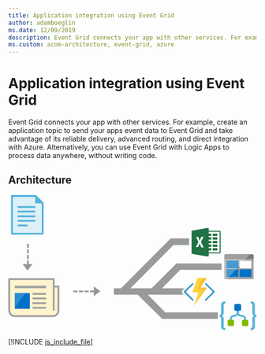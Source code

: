 ```yaml
---
title: Application integration using Event Grid
author: adamboeglin
ms.date: 12/09/2019
description: Event Grid connects your app with other services. For example, create an application topic to send your apps event data to Event Grid and take advantage of its reliable delivery, advanced routing, and direct integration with Azure. Alternatively, you can use Event Grid with Logic Apps to process data anywhere, without writing code.
ms.custom: acom-architecture, event-grid, azure
---
```

# Application integration using Event Grid

Event Grid connects your app with other services. For example, create an application topic to send your apps event data to Event Grid and take advantage of its reliable delivery, advanced routing, and direct integration with Azure. Alternatively, you can use Event Grid with Logic Apps to process data anywhere, without writing code.


## Architecture

<svg class="architecture-diagram" aria-labelledby="application-integration-using-event-grid" height="441px" viewbox="0 0 268 147" width="804px" xmlns="http://www.w3.org/2000/svg" xmlns:xlink="http://www.w3.org/1999/xlink"><title id="application-integration-using-event-grid">Application integration using Event Grid</title><desc>Event Grid connects your app with other services. For example, create an application topic to send your apps event data to Event Grid and take advantage of its reliable delivery, advanced routing, and direct integration with Azure. Alternatively, you can use Event Grid with Logic Apps to process data anywhere, without writing code.</desc><path d="M48.2129,130.9172 L7.4119,130.9172 C3.9509,130.9172 1.1459,128.1112 1.1459,124.6502 L1.1459,91.2502 L49.0629,91.2502 L49.0629,98.7502 L54.4799,98.8332 L54.4799,124.6502 C54.4799,128.1112 51.6739,130.9172 48.2129,130.9172" fill="#FFF4CD"></path><polygon fill="#DDF0F7" points="36.6621 41.8616 3.8121 41.8616 3.8121 1.1256 29.3121 1.1256 36.6621 8.8756"></polygon><path d="M248.6094,127.6701 L248.6094,123.6871 L246.6174,123.6871 L246.6174,127.6701 C246.6174,128.3871 245.9804,129.0241 244.9444,129.3431 L242.2354,129.9001 C240.4034,130.4581 239.1294,131.8921 239.1294,133.4851 L239.1294,138.0261 L241.1204,138.0261 L241.1204,133.4851 C241.1204,132.7691 241.7574,132.1311 242.7944,131.8131 L245.5024,131.1751 C247.2114,130.8441 248.4854,129.4061 248.6094,127.6701" fill="#59B4D9"></path><path d="M243.5107,140.0979 L243.5107,136.4329 C243.5077,135.5539 242.7957,134.8429 241.9167,134.8399 L238.2527,134.8399 C237.3737,134.8429 236.6617,135.5539 236.6587,136.4329 L236.6587,140.0979 C236.6617,140.9769 237.3737,141.6889 238.2527,141.6919 L241.9167,141.6919 C242.7957,141.6889 243.5077,140.9769 243.5107,140.0979" fill="#7FBA00"></path><path d="M246.3789,127.6701 L246.3789,123.6871 L248.3699,123.6871 L248.3699,127.6701 C248.3699,128.3871 249.0079,129.0241 250.0429,129.3431 L253.3899,130.0601 C255.2219,130.6171 256.4959,132.0521 256.4959,133.6451 L256.4959,138.1861 L254.5049,138.1861 L254.5049,133.6451 C254.5049,132.9281 253.8669,132.2901 252.8309,131.9721 L249.4849,131.2551 C247.6529,130.6971 246.3789,129.2631 246.3789,127.6701" fill="#59B4D9"></path><path d="M252.1143,140.2571 L252.1143,136.5931 C252.1173,135.7141 252.8293,135.0021 253.7083,134.9991 L257.3723,134.9991 C258.2513,135.0021 258.9633,135.7141 258.9663,136.5931 L258.9663,140.2571 C258.9633,141.1361 258.2513,141.8481 257.3723,141.8511 L253.7083,141.8511 C252.8293,141.8481 252.1173,141.1361 252.1143,140.2571" fill="#7FBA00"></path><polygon fill="#59B4D9" points="246.379 127.511 248.609 127.511 248.609 123.687 246.379 123.687"></polygon><path d="M249.6445,117.7912 L245.4225,117.7912 C244.5435,117.7942 243.8325,118.5062 243.8295,119.3852 L243.8295,123.6062 C243.8325,124.4852 244.5435,125.1972 245.4225,125.2002 L249.6445,125.2002 C250.5235,125.1972 251.2355,124.4852 251.2385,123.6062 L251.2385,119.3852 C251.2355,118.5062 250.5235,117.7942 249.6445,117.7912 Z M246.0595,122.9702 L249.0075,122.9702 L249.0075,120.0222 L246.0595,120.0222 L246.0595,122.9702 Z" fill="#0072C6"></path><path d="M234.1895,146.0725 C232.9315,146.1715 231.6745,145.8645 230.6045,145.1965 C229.8875,144.5585 229.5685,143.5235 229.5685,142.0095 L229.5685,133.7245 C229.5685,132.3705 229.0105,131.6535 227.8955,131.6535 L227.8955,129.5825 C229.0105,129.5825 229.5685,128.8645 229.5685,127.4305 L229.5685,119.3045 C229.5685,117.7915 229.8875,116.6765 230.6045,116.0385 C231.3215,115.4015 232.5165,115.1625 234.1895,115.1625 L234.1895,117.2335 C232.9945,117.2335 232.3575,117.8715 232.3575,119.2245 L232.3575,127.1915 C232.3575,129.0245 231.7995,130.1395 230.6045,130.6175 C231.7195,131.0955 232.3575,132.2115 232.3575,134.0435 L232.3575,141.9295 C232.3245,142.4895 232.4625,143.0465 232.7555,143.5235 C233.1185,143.8695 233.6105,144.0435 234.1095,144.0015 L234.1895,146.0725 Z" fill="#59B4D9"></path><path d="M261.4355,115.1623 C262.6935,115.0633 263.9505,115.3713 265.0205,116.0383 C265.7375,116.6763 266.0565,117.7113 266.0565,119.2243 L266.0565,127.5113 C266.0565,128.8643 266.6145,129.5823 267.7295,129.5823 L267.7295,131.6533 C266.6145,131.6533 266.0565,132.3703 266.0565,133.8043 L266.0565,141.8503 C266.0565,143.3643 265.7375,144.4793 265.0205,145.1173 C264.3035,145.7543 263.1085,146.0723 261.4355,146.0723 L261.4355,144.0013 C262.6305,144.0013 263.2675,143.3643 263.2675,142.0103 L263.2675,134.0433 C263.2675,132.2113 263.8255,131.0963 265.0205,130.6173 C263.9055,130.1403 263.2675,129.0243 263.2675,127.1913 L263.2675,119.3053 C263.3005,118.7453 263.1625,118.1893 262.8695,117.7113 C262.5065,117.3663 262.0145,117.1923 261.5155,117.2333 L261.4355,115.1623 Z" fill="#59B4D9"></path><path d="M248.334,79.2912 L246.577,79.2912 L245.529,80.4242 L248.334,80.4242 L248.334,88.6072 L237.96,88.6072 L235.806,90.9372 L234.421,90.9372 C233.729,90.9372 233.162,90.3702 233.162,89.6782 L233.162,89.8042 C233.162,90.4342 233.665,91.0002 234.295,91.0002 L263.442,91.0002 C264.072,91.0002 264.639,90.4962 264.639,89.8042 L264.639,68.2412 L256.786,68.2682 L248.334,77.3922 L248.334,79.2912 Z" fill="#A0A1A2"></path><path d="M264.6387,68.9035 L264.6387,65.3145 C264.6387,64.6855 264.1347,64.1185 263.4427,64.1185 L260.6097,64.1185 L256.1847,68.9035 L264.6387,68.9035 Z" fill="#7A7A7A"></path><path d="M234.4209,64.1184 L234.2949,64.1184 C233.6649,64.1184 233.1619,64.6854 233.1619,65.3144 L233.1619,65.3784 C233.1619,64.6854 233.7289,64.1184 234.4209,64.1184" fill="#7A7A7A"></path><polygon fill="#0072C6" points="248.334 77.3918 246.577 79.2908 248.334 79.2908"></polygon><polygon fill="#0072C6" points="248.334 80.4241 245.529 80.4241 237.96 88.6081 248.334 88.6081"></polygon><polygon fill="#FFFFFF" points="233.1621 68.9035 233.1621 68.9655 256.1261 68.9655 256.1841 68.9035"></polygon><path d="M233.1621,69.9739 L233.1621,72.0509 L233.1621,89.6779 C233.1621,90.3699 233.7281,90.9379 234.4211,90.9379 L235.8061,90.9379 L237.9601,88.6079 L235.4911,88.6079 L235.4911,80.4239 L245.5291,80.4239 L246.5771,79.2909 L235.4911,79.2909 L235.4911,71.1069 L248.3341,71.1069 L248.3341,77.3919 L256.1261,68.9659 L233.1621,68.9659 L233.1621,69.9739 Z" fill="#A0A1A2"></path><path d="M233.1621,69.9739 L233.1621,72.0509 L233.1621,89.6779 C233.1621,90.3699 233.7281,90.9379 234.4211,90.9379 L235.8061,90.9379 L237.9601,88.6079 L235.4911,88.6079 L235.4911,80.4239 L245.5291,80.4239 L246.5771,79.2909 L235.4911,79.2909 L235.4911,71.1069 L248.3341,71.1069 L248.3341,77.3919 L256.9431,68.0829 L233.1621,67.9789 L233.1621,69.9739 Z" fill="#BBBCBD"></path><path d="M260.6094,64.1184 L234.4214,64.1184 C233.7284,64.1184 233.1624,64.6854 233.1624,65.3784 L233.1624,68.9034 L256.1844,68.9034 L260.6094,64.1184 Z" fill="#7A7A7A"></path><path d="M260.6094,64.1184 L234.4214,64.1184 C233.7284,64.1184 233.1624,64.6854 233.1624,65.3784 L233.1624,68.9034 L256.1844,68.9034 L260.6094,64.1184 Z" fill="#9F9F9F"></path><polygon fill="#0072C6" points="248.334 71.1067 235.491 71.1067 235.491 79.2917 246.577 79.2917 248.334 77.3917"></polygon><polygon fill="#479BD2" points="248.334 71.1067 235.491 71.1067 235.491 79.2917 246.577 79.2917 248.334 77.3917"></polygon><polygon fill="#0072C6" points="235.4912 80.4241 235.4912 88.6081 237.9602 88.6081 245.5292 80.4241"></polygon><polygon fill="#479BD2" points="235.4912 80.4241 235.4912 88.6081 237.9602 88.6081 245.5292 80.4241"></polygon><polygon fill="#FFFFFF" points="249.467 79.292 262.246 79.292 262.246 71.107 249.467 71.107"></polygon><polygon fill="#0072C6" points="249.467 88.608 262.246 88.608 262.246 80.424 249.467 80.424"></polygon><path d="M213.6846,95.5334 C213.3666,95.2214 212.8556,95.2214 212.5376,95.5334 C212.3636,95.6834 212.2636,95.9024 212.2636,96.1334 C212.2636,96.3624 212.3636,96.5814 212.5376,96.7324 L220.0946,104.1354 C220.4076,104.4734 220.4076,104.9964 220.0946,105.3344 L212.3796,112.9954 C212.0676,113.3344 212.0676,113.8554 212.3796,114.1944 C212.7076,114.4814 213.1986,114.4814 213.5266,114.1944 L222.4946,105.3334 C222.7806,104.9854 222.7806,104.4824 222.4946,104.1354 L213.6846,95.5334 Z" fill="#3999C6"></path><path d="M230.0625,80.9172 L230.0625,74.0832 L181.4795,74.0832 L154.6065,100.8752 L131.6755,100.8752 L178.2295,54.1252 L195.0625,54.1252 L195.0625,46.9452 L175.1875,46.9452 L121.6835,100.8752 L113.8855,100.8752 L113.8855,107.7502 L139.6545,107.7502 L166.0625,134.0002 L226.1455,134.0002 L226.1455,127.0002 L169.3955,127.0002 L150.5265,107.7502 L189.1555,107.7502 L188.1495,106.7562 L188.0775,106.6842 L188.0115,106.6052 C187.1195,105.5212 187.1195,103.9472 188.0115,102.8632 L188.0815,102.7792 L188.1585,102.7032 L190.0315,100.8752 L165.8455,100.8752 L185.4795,80.9172 L230.0625,80.9172 Z" fill="#999A9A"></path><path d="M199.666,112.9953 L192.109,105.3343 C191.798,104.9953 191.798,104.4743 192.109,104.1353 L199.512,96.7323 C199.686,96.5813 199.786,96.3623 199.786,96.1333 C199.786,95.9023 199.686,95.6833 199.512,95.5333 C199.354,95.3773 199.145,95.2993 198.938,95.2993 C198.731,95.2993 198.524,95.3773 198.365,95.5333 L189.556,104.1353 C189.269,104.4823 189.269,104.9853 189.556,105.3333 L190.437,106.2053 L198.52,114.1943 C198.684,114.3383 198.889,114.4093 199.093,114.4093 C199.298,114.4093 199.502,114.3383 199.666,114.1943 C199.979,113.8553 199.979,113.3343 199.666,112.9953" fill="#3999C6"></path><polygon fill="#FCD116" points="199.9814 120.4944 199.9794 120.4994 199.9804 120.4974 199.9814 120.4974"></polygon><polygon fill="#FF8C00" points="199.9805 120.4973 199.9795 120.5003 199.9815 120.4973"></polygon><path d="M199.9814,120.4973 L199.9804,120.4973 L199.9814,120.4973 Z" fill="#FF8C00"></path><polygon fill="#FCD116" points="207.3809 100.1213 207.3799 100.1223 214.3629 100.1223 214.3639 100.1213"></polygon><polygon fill="#FBD63C" points="199.9814 120.4973 209.8814 102.6233 203.2104 102.5723 208.8394 89.7503 203.9924 89.7503 198.5194 105.1773 205.1914 105.2283 199.9814 120.4943"></polygon><polygon fill="#FF8C00" points="207.3809 100.1213 214.1559 89.7503 214.1549 89.7503 207.3799 100.1213"></polygon><polygon fill="#FF8C00" points="214.3633 100.1223 199.9813 120.4973 214.3643 100.1223"></polygon><polygon fill="#FAC336" points="209.8818 102.6233 199.9818 120.4973 214.3628 100.1223 207.3798 100.1223 207.3808 100.1213 207.3798 100.1213 214.1548 89.7503 208.8398 89.7503 203.2108 102.5723"></polygon><path d="M227.9766,62.1311 L216.2306,62.1311 L216.2306,59.9951 L219.0786,59.9951 L219.0786,57.5041 L216.2306,57.5041 L216.2306,56.0801 L219.0786,56.0801 L219.0786,53.5881 L216.2306,53.5881 L216.2306,52.1651 L219.0786,52.1651 L219.0786,49.6731 L216.2306,49.6731 L216.2306,48.2491 L219.0786,48.2491 L219.0786,45.7581 L216.2306,45.7581 L216.2306,44.3341 L219.0786,44.3341 L219.0786,41.8431 L216.2306,41.8431 L216.2306,39.7071 L227.9766,39.7071 L227.9766,62.1311 Z M208.2116,56.6671 C207.6066,55.1831 206.8696,53.7481 206.4356,52.1961 C205.9516,53.6421 205.2606,55.0051 204.7056,56.4221 C203.9256,56.4111 203.1466,56.3791 202.3676,56.3471 C203.2816,54.5571 204.1646,52.7521 205.1076,50.9731 C204.3066,49.1391 203.4276,47.3421 202.6016,45.5201 C203.3846,45.4731 204.1676,45.4271 204.9516,45.3841 C205.4816,46.7761 206.0616,48.1501 206.4996,49.5771 C206.9696,48.0651 207.6706,46.6411 208.2726,45.1781 C209.0766,45.1201 209.8846,45.0701 210.6926,45.0311 C209.7426,46.9791 208.7886,48.9261 207.8206,50.8651 C208.7986,52.8591 209.7986,54.8381 210.7816,56.8311 C209.9236,56.7811 209.0696,56.7281 208.2116,56.6671 Z M229.0476,59.3011 C229.0446,53.1261 229.0376,46.9501 229.0556,40.7721 C229.0306,40.1661 229.0736,39.4971 228.7066,38.9701 C228.1836,38.6101 227.5216,38.6531 226.9196,38.6281 C223.3566,38.6471 219.7936,38.6391 216.2306,38.6391 L216.2306,35.7911 L214.1166,35.7911 C208.6566,36.7561 203.1936,37.6931 197.7296,38.6431 L197.7296,63.5551 C203.1616,64.5051 208.5956,65.4161 214.0206,66.4021 L216.2306,66.4021 L216.2306,63.1991 C219.9216,63.1921 223.6136,63.2091 227.3006,63.1991 C227.8946,63.1741 228.7856,63.1561 228.9276,62.4161 C229.1446,61.3951 229.0306,60.3371 229.0476,59.3011 Z" fill="#207245"></path><polygon fill="#207245" points="220.502 44.334 225.485 44.334 225.485 41.843 220.502 41.843"></polygon><polygon fill="#207245" points="220.502 48.249 225.485 48.249 225.485 45.758 220.502 45.758"></polygon><polygon fill="#207245" points="220.502 52.165 225.485 52.165 225.485 49.673 220.502 49.673"></polygon><polygon fill="#207245" points="220.502 56.08 225.485 56.08 225.485 53.588 220.502 53.588"></polygon><polygon fill="#207245" points="220.502 59.995 225.485 59.995 225.485 57.504 220.502 57.504"></polygon><polygon fill="#A0A1A2" points="6.938 100.75 40.813 100.75 40.813 98.125 6.938 98.125"></polygon><polygon fill="#A0A1A2" points="26.188 107.938 40.813 107.938 40.813 105.922 26.188 105.922"></polygon><polygon fill="#A0A1A2" points="26.188 112.875 40.813 112.875 40.813 110.859 26.188 110.859"></polygon><polygon fill="#A0A1A2" points="26.188 118 40.813 118 40.813 115.984 26.188 115.984"></polygon><polygon fill="#A0A1A2" points="26.188 123 40.813 123 40.813 120.984 26.188 120.984"></polygon><polygon fill="#0070C9" points="7.125 123.063 23.25 123.063 23.25 106.063 7.125 106.063"></polygon><polygon fill="#2C8DD4" points="7.125 106.0627 7.125 121.3117 18.644 106.0627"></polygon><path d="M53.0791,124.9084 C53.0791,127.7054 50.8111,129.9724 48.0151,129.9724 L7.1101,129.9724 C4.3131,129.9724 2.0461,127.7054 2.0461,124.9084 L2.0461,91.9744 L48.0621,91.9744 L48.0621,124.9374 L49.9371,124.9374 L49.9371,99.9374 L53.0791,99.9374 L53.0791,124.9084 Z M49.9371,97.9934 L49.9371,90.0624 L0.0001,90.0624 L0.0001,124.9534 C0.0001,128.8804 3.1831,132.0624 7.1091,132.0624 L48.0161,132.0624 C51.9411,132.0624 55.1251,128.8804 55.1251,124.9534 L55.1251,99.9374 L55.1251,97.9934 L49.9371,97.9934 Z" fill="#A0A1A2"></path><path d="M36.1455,41.0002 L4.9375,41.0002 L4.9375,2.0802 L28.9995,2.0802 L28.9995,9.0002 L36.1455,9.0002 L36.1455,41.0002 Z M29.8125,0.0002 L2.9465,0.0002 L2.9465,42.7502 L38.0625,42.7502 L38.0625,8.1882 L29.8125,0.0002 Z" fill="#54B3DB"></path><polygon fill="#54B3DB" points="10.063 13.938 29.125 13.938 29.125 12.001 10.063 12.001"></polygon><polygon fill="#54B3DB" points="10.063 18.875 29.125 18.875 29.125 16.938 10.063 16.938"></polygon><polygon fill="#54B3DB" points="10.063 24 29.125 24 29.125 22.063 10.063 22.063"></polygon><polygon fill="#54B3DB" points="10.063 28.875 29.125 28.875 29.125 26.938 10.063 26.938"></polygon><polygon fill="#54B3DB" points="10.062 33.938 20.75 33.938 20.75 32.001 10.062 32.001"></polygon><polygon fill="#969696" points="22.0459 74.7229 22.0459 70.7499 20.2449 70.7499 20.2449 74.7229 15.5219 74.7229 20.7579 81.7889 25.9929 74.7229"></polygon><polygon fill="#969696" points="20.245 57.25 22.046 57.25 22.046 52.75 20.245 52.75"></polygon><polygon fill="#969696" points="20.245 63.25 22.046 63.25 22.046 58.75 20.245 58.75"></polygon><polygon fill="#969696" points="20.245 69.25 22.046 69.25 22.046 64.75 20.245 64.75"></polygon><polygon fill="#969696" points="99.291 104.1311 92.224 98.8961 92.224 103.3501 88.145 103.3501 88.145 105.1511 92.224 105.1511 92.224 109.3661"></polygon><polygon fill="#969696" points="70.146 105.151 74.646 105.151 74.646 103.35 70.146 103.35"></polygon><polygon fill="#969696" points="76.146 105.151 80.646 105.151 80.646 103.35 76.146 103.35"></polygon><polygon fill="#969696" points="82.146 105.151 86.646 105.151 86.646 103.35 82.146 103.35"></polygon></svg>

[!INCLUDE [js_include_file](../_js/index.md)]

